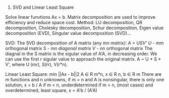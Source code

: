 1. SVD and Linear Least Square

Solve linear funvtions Ax = b. 
Matrix decomposition are used to improve efficiency and reduce space cost. 
Method: LU decomposition, QR decomposition, Cholesky decomposition, Schur decomposition, Eigen value decomposition (EVD), Singular value decomposition (SVD)...

SVD:
The SVD decomposition of A matrix (any m*n matrix): A = USV'
U - m*m orthogonal matrix
S - m*n diagonal matrix
V - n*n orthogonal matrix
The diagnal in the S matrix is the sigular value of A'A, in decreasing order. 
We can use the first r sigular value to approach the original matrix.
A ~ U * S * V',  where U (m*r), S(r*r), V(r*n).

Linear Least Square:
min ||Ax - b||2
A ∈ R m*n, x ∈ R n, b ∈ R m
There are m functions and n unknowns, 
if m = n and A is nonsingular, there is only one solution, x = b / A
if m < n, underdetermined
if m > n, (most cases) and overdetermined, least square, x = A'b / (A'A)


